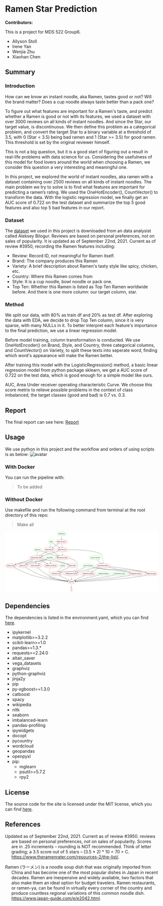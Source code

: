 # Ramen Star Prediction

**Contributors:**

This is a project for MDS 522 Group6.

  - Allyson Stoll
  - Irene Yan
  - Wenjia Zhu
  - Xiaohan Chen

## Summary
### Introduction
  How can we know an instant noodle, aka Ramen, tastes good or not? Will the brand matter? Does a cup noodle always taste better than a pack one?

  To figure out what features are important for a Ramen's taste, and predict whether a Ramen is good or not with its features, we used a dataset with over 3000 reviews on all kinds of instant noodles. And since the Star, our target value, is discontinuous. We then define this problem as a categorical problem, and convert the target Star to a binary variable at a threshold of 3.5, with 0 (Star < 3.5) being bad ramen and 1 (Star >= 3.5) for good ramen. This threshold is set by the original reviewer himself.

  This is not a big question, but it is a good start of figuring out a result in real-life problems with data science for us. Considering the usefulness of this model for food lovers around the world when choosing a Ramen, we consider this question a very interesting and meaningful one.

  In this project, we explored the world of instant noodles, aka ramen with a dataset containing over 2500 reviews on all kinds of instant noodles. The main problem we try to solve is to find what features are important for predicting a ramen’s rating. We used the OneHotEncoder(), CountVector() to transform the data. With the logistic regression model, we finally get an AUC score of 0.722 on the test dataset and summarize the top 5 good features and also top 5 bad features in our report. 
### Dataset
The [dataset](https://www.theramenrater.com/wp-content/uploads/2021/09/The-Big-List-All-reviews-up-to-3950.xlsx) we used in this project is downloaded from an data analysist called Aleksey Bilogur. Reviews are based on personal preferences, not on sales of popularity. It is updated as of September 22nd, 2021. Current as of review #3950, recording the Ramen features including:
 - Review: Record ID, not meaningful for Ramen itself.
 - Brand: The company produces this Ramen
 - Variety: A brief description about Ramen's tasty style like spicy, chicken, etc.
 - Country: Where this Ramen comes from
 - Style: It is a cup noodle, bowl noodle or pack one.
 - Top Ten: Whether this Ramen is listed as Top Ten Ramen worldwide before.
And there is one more column: our target column, star.
### Method
We split our data, with 80% as train df and 20% as test df. After exploring the data with EDA, we decide to drop Top Ten column, since it is very sparse, with many NULLs in it. To better interpret each feature's importance to the final prediction, we use a linear regression model. 

Before model training, column transformation is conducted. We use OneHotEncoder() on Brand, Style, and Country, three categorical columns, and CountVector() on Variety, to split these texts into seperate word, finding which word's appearance will make the Ramen better. 

After training this model with the LogisticRegression() method, a basic linear regression model from python package sklearn, we get a AUC score of 0.722 on the test data, which is good enough for a simple model like ours.

AUC, Area Under receiver operating characteristic Curve. We choose this score metrix to relieve possible problems in the context of class imbalanced, the target classes (good and bad) is 0.7 vs. 0.3.
## Report
The final report can see here: [Report](https://github.com/PANDASANG1231/522_Ramen/blob/main/doc/report.html)

## Usage

We use python in this project and the workflow and orders of using scripts is as below:
![avatar](workflow.png)
### With Docker
You can run the pipeline with:
>To be added
### Without Docker
Use makefile and run the following command from terminal at the root directory of this repo:
>Make all

<img src="https://raw.githubusercontent.com/PANDASANG1231/522_Ramen/main/Makefile.png" height="200px">


## Dependencies

The dependencies is listed in the environment.yaml, which you can find [here](https://raw.githubusercontent.com/PANDASANG1231/522_Ramen/main/environment.yaml).

 - ipykernel
  - matplotlib>=3.2.2
  - scikit-learn>=1.0
  - pandas>=1.3.*
  - requests>=2.24.0
  - altair_saver
  - vega_datasets
  - graphviz
  - python-graphviz
  - jinja2y
  - pip
  - py-xgboost==1.3.0
  - catboost
  - spacy
  - wikipedia
  - nltk
  - seaborn
  - imbalanced-learn
  - pandas-profiling
  - ipywidgets
  - docopt
  - pycountry
  - wordcloud
  - geopandas
  - openpyxl
  - pip:
    - mglearn
    - psutil>=5.7.2
    - rpy2

## License

The source code for the site is licensed under the MIT license, which you can find [here](https://raw.githubusercontent.com/PANDASANG1231/522_Ramen/main/LICENSE).

## References

<div id="refs" class="references hanging-indent">

<div id="ref-Dua2019">

Updated as of September 22nd, 2021. Current as of review #3950.
reviews are based on personal preferences, not on sales of popularity.
Scores are in .25 increments – rounding is NOT recommended. Think of letter
grading; a 3.5 score out of 5 stars – (3.5 * 2) * 10 = 70 = C.
 <https://www.theramenrater.com/resources-2/the-list/>.
</div>

<div id="ref-Streetetal">

Ramen (ラーメン) is a noodle soup dish that was originally imported from China
 and has become one of the most popular dishes in Japan in recent decades.
Ramen are inexpensive and widely available, two factors that also make them 
an ideal option for budget travelers. Ramen restaurants, or ramen-ya, can 
be found in virtually every corner of the country and produce countless regional 
variations of this common noodle dish.
<https://www.japan-guide.com/e/e2042.html>.
</div>
</div>

